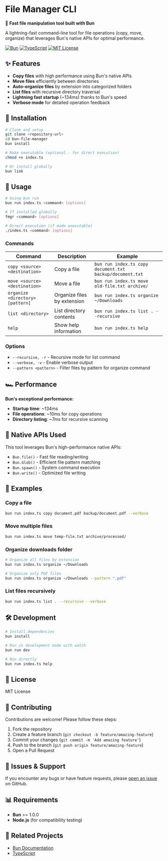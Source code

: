 # File Manager CLI

🚀 **Fast file manipulation tool built with Bun**

A lightning-fast command-line tool for file operations (copy, move, organize) that leverages Bun's native APIs for optimal performance.

[![Bun](https://img.shields.io/badge/Built%20with-Bun-black?logo=bun)](https://bun.sh)
[![TypeScript](https://img.shields.io/badge/TypeScript-007ACC?logo=typescript&logoColor=white)](https://www.typescriptlang.org)
[![MIT License](https://img.shields.io/badge/License-MIT-green.svg)](LICENSE)

## ✨ Features

- **Copy files** with high performance using Bun's native APIs
- **Move files** efficiently between directories  
- **Auto-organize files** by extension into categorized folders
- **List files** with recursive directory traversal
- **Lightning fast startup** (~134ms) thanks to Bun's speed
- **Verbose mode** for detailed operation feedback

## 🚀 Installation

```bash
# Clone and setup
git clone <repository-url>
cd bun-file-manager
bun install

# Make executable (optional - for direct execution)
chmod +x index.ts

# Or install globally
bun link
```

## 📖 Usage

```bash
# Using bun run
bun run index.ts <command> [options]

# If installed globally
fmgr <command> [options]

# Direct execution (if made executable)
./index.ts <command> [options]
```

### Commands

| Command | Description | Example |
|---------|-------------|---------|
| `copy <source> <destination>` | Copy a file | `bun run index.ts copy document.txt backup/document.txt` |
| `move <source> <destination>` | Move a file | `bun run index.ts move old-file.txt archive/` |
| `organize <directory> [pattern]` | Organize files by extension | `bun run index.ts organize ~/Downloads` |
| `list <directory>` | List directory contents | `bun run index.ts list . --recursive` |
| `help` | Show help information | `bun run index.ts help` |

### Options

- `--recursive, -r` - Recursive mode for list command
- `--verbose, -v` - Enable verbose output
- `--pattern <pattern>` - Filter files by pattern for organize command

## 🏎️ Performance

**Bun's exceptional performance:**
- **Startup time**: ~134ms
- **File operations**: ~10ms for copy operations
- **Directory listing**: ~7ms for recursive scanning

## 🔧 Native APIs Used

This tool leverages Bun's high-performance native APIs:

- `Bun.file()` - Fast file reading/writing
- `Bun.Glob()` - Efficient file pattern matching  
- `Bun.spawn()` - System command execution
- `Bun.write()` - Optimized file writing

## 📁 Examples

### Copy a file
```bash
bun run index.ts copy document.pdf backup/document.pdf --verbose
```

### Move multiple files
```bash
bun run index.ts move temp-file.txt archive/processed/
```

### Organize downloads folder
```bash
# Organize all files by extension
bun run index.ts organize ~/Downloads

# Organize only PDF files  
bun run index.ts organize ~/Downloads --pattern ".pdf"
```

### List files recursively
```bash
bun run index.ts list . --recursive --verbose
```

## 🛠️ Development

```bash
# Install dependencies
bun install

# Run in development mode with watch
bun run dev

# Run directly
bun run index.ts help
```

## 📄 License

MIT License

## 🤝 Contributing

Contributions are welcome! Please follow these steps:

1. Fork the repository
2. Create a feature branch (`git checkout -b feature/amazing-feature`)
3. Commit your changes (`git commit -m 'Add amazing feature'`)
4. Push to the branch (`git push origin feature/amazing-feature`)
5. Open a Pull Request

## 🐛 Issues & Support

If you encounter any bugs or have feature requests, please [open an issue](../../issues) on GitHub.

## 📊 Requirements

- **Bun** >= 1.0.0
- **Node.js** (for compatibility testing)

## 🔗 Related Projects

- [Bun Documentation](https://bun.sh/docs)
- [TypeScript](https://www.typescriptlang.org)
